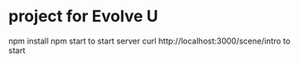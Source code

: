 # project  for Evolve U


npm install
npm start to start server
curl http://localhost:3000/scene/intro to start

